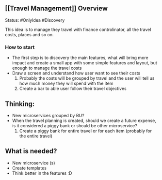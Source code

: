 ##  [[Travel Management]] Overview
Status: #OnlyIdea #Discovery

This idea is to manage they travel with finance controlinator, all the travel costs, places and so on.

### How to start
- The first step is to discovery the main features, what will bring more impact and create a small app with some simple features and layout, but enough to manage the travel costs 
- Draw a screen and understand how user want to see their costs
	1.  Probably the costs will be grouped by travel and the user will tell us how much money they will spend with the item
	2. Create a bar to able user follow their travel objectives

## Thinking:
- New microservices grouped by BU?
- When the travel planning is created, should we create a future expense, is it considered a piggy bank or should be other microservice?
	1. Create a piggy bank for entire travel or for each item (probably for the entire travel)



## What is needed?
- New microservice (s)
- Create templates
- Think better in the features :D
